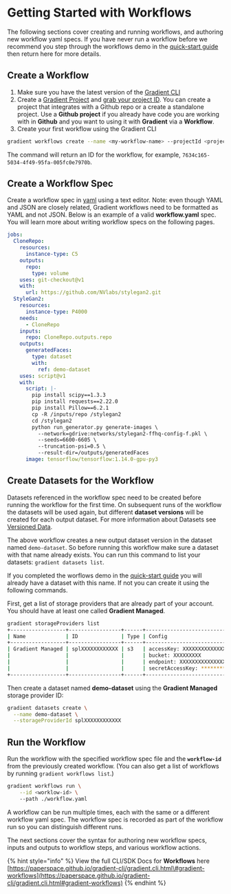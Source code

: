 # Getting Started with Workflows

The following sections cover creating and running workflows, and authoring new workflow yaml specs. If you have never run a workflow before we recommend you step through the workflows demo in the [quick-start guide](https://docs.paperspace.com/gradient/get-started/quick-start#create-a-project) then return here for more details.

## Create a Workflow

1. Make sure you have the latest version of the [Gradient CLI](../../get-started/quick-start/install-the-cli.md)
2. Create a [Gradient Project](../../get-started/managing-projects/) and [grab your project ID](../../get-started/managing-projects/#get-your-projects-id). You can create a project that integrates with a Github repo or a create a standalone project. Use a **Github project** if you already have code you are working with in **Github** and you want to using it with **Gradient** via a **Workflow**.
3. Create your first workflow using the Gradient CLI

```bash
gradient workflows create --name <my-workflow-name> --projectId <project-id>
```

The command will return an ID for the workflow, for example, `7634c165-5034-4f49-95fa-005fc0e7970b`.

## Create a Workflow Spec

Create a workflow spec in [yaml](https://yaml.org) using a text editor. Note: even though YAML and JSON are closely related, Gradient workflows need to be formatted as YAML and not JSON. Below is an example of a valid **workflow.yaml** spec. You will learn more about writing workflow specs on the following pages.

```yaml
jobs:
  CloneRepo:
    resources:
      instance-type: C5
    outputs:
      repo:
        type: volume
    uses: git-checkout@v1
    with:
      url: https://github.com/NVlabs/stylegan2.git
  StyleGan2:
    resources:
      instance-type: P4000
    needs:
      - CloneRepo
    inputs:
      repo: CloneRepo.outputs.repo
    outputs:
      generatedFaces:
        type: dataset
        with:
          ref: demo-dataset
    uses: script@v1
    with:
      script: |-
        pip install scipy==1.3.3
        pip install requests==2.22.0
        pip install Pillow==6.2.1
        cp -R /inputs/repo /stylegan2
        cd /stylegan2
        python run_generator.py generate-images \
          --network=gdrive:networks/stylegan2-ffhq-config-f.pkl \
          --seeds=6600-6605 \
          --truncation-psi=0.5 \
          --result-dir=/outputs/generatedFaces
      image: tensorflow/tensorflow:1.14.0-gpu-py3
```

## Create Datasets for the Workflow

Datasets referenced in the workflow spec need to be created before running the workflow for the first time. On subsequent runs of the workflow the datasets will be used again, but different **dataset versions** will be created for each output dataset. For more information about Datasets see [Versioned Data](https://docs.paperspace.com/gradient/data/data-overview#versioned-data).

The above workflow creates a new output dataset version in the dataset named `demo-dataset`. So before running this workflow make sure a dataset with that name already exists. You can run this command to list your datasets: `gradient datasets list`.

If you completed the worflows demo in the [quick-start guide](https://docs.paperspace.com/gradient/get-started/quick-start#create-a-project) you will already have a dataset with this name. If not you can create it using the following commands.

First, get a list of storage providers that are already part of your account. You should have at least one called **Gradient Managed**.

```bash
gradient storageProviders list
+------------------+-----------------+------+------------------------------------------+
| Name             | ID              | Type | Config                                   |
+------------------+-----------------+------+------------------------------------------+
| Gradient Managed | splXXXXXXXXXXXX | s3   | accessKey: XXXXXXXXXXXXXXXXXXXX          |
|                  |                 |      | bucket: XXXXXXXXX                        |
|                  |                 |      | endpoint: XXXXXXXXXXXXXXXXXXXXXXXXXXXXXX |
|                  |                 |      | secretAccessKey: ********                |
+------------------+-----------------+------+------------------------------------------+
```

Then create a dataset named **demo-dataset** using the **Gradient Managed** storage provider ID:

```bash
gradient datasets create \
  --name demo-dataset \
  --storageProviderId splXXXXXXXXXXXX
```

## Run the Workflow

Run the workflow with the specified workflow spec file and the **`workflow-id`** from the previously created workflow. \(You can also get a list of workflows by running `gradient workflows list`.\)

```bash
gradient workflows run \
    --id <worklow-id> \ 
    --path ./workflow.yaml
```

A workflow can be run multiple times, each with the same or a different workflow yaml spec. The workflow spec is recorded as part of the workflow run so you can distinguish different runs.

The next sections cover the syntax for authoring new workflow specs, inputs and outputs to workflow steps, and various workflow actions.

{% hint style="info" %}
View the full CLI/SDK Docs for **Workflows** here [https://paperspace.github.io/gradient-cli/gradient.cli.html\#gradient-workflows](https://paperspace.github.io/gradient-cli/gradient.cli.html#gradient-workflows)
{% endhint %}

